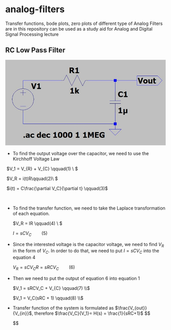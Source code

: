 # analog-filters

Transfer functions, bode plots, zero plots of different type of Analog Filters are in this repository can be used as a study aid for Analog and Digital Signal Processing lecture


## RC Low Pass Filter

![RC Circuit](circuit-images/rclowpass.JPG)

* To find the output voltage over the capacitor, we need to use the Kirchhoff Voltage Law

​	$V_1 = V_{R} + V_{C} \qquad(1) \\ $

​	$V_R = i(t)R\qquad(2)\\ $

​	$i(t) = C\frac{\partial V_C}{\partial t} \qquad(3)$

​	

* To find the transfer function, we need to take the Laplace transformation of each equation.

  $V_R = IR \qquad(4) \\ $

  $I = sCV_C \qquad(5)$

  

* Since the interested voltage is the capacitor voltage, we need to find $V_R$ in the form of $V_C$. In order to do that, we need to put $I=sCV_C$ into the equation 4

  $V_R = sCV_CR=sRCV_C  \qquad(6)$

  

* Then we need to put the output of equation 6 into equation 1

  $V_1 = sRCV_C  + V_{C} \qquad(7) \\$

  $V_1 = V_C(sRC + 1) \qquad(8) \\$

  

* Transfer function of the system is formulated as $\frac{V_{out}}{V_{in}}$, therefore $\frac{V_C}{V_1}= H(s) = \frac{1}{sRC+1}$ 
  $$
  
  $$
  


